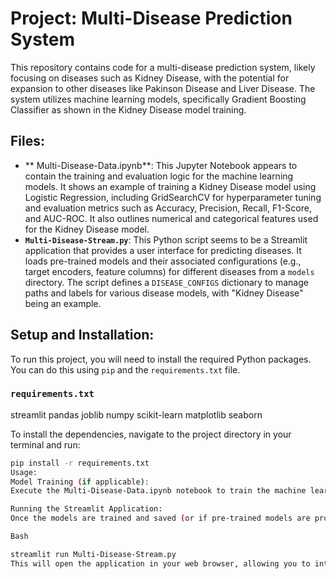 

# Project: Multi-Disease Prediction System

This repository contains code for a multi-disease prediction system, likely focusing on diseases such as Kidney Disease, with the potential for expansion to other diseases like Pakinson Disease and Liver Disease. The system utilizes machine learning models, specifically Gradient Boosting Classifier as shown in the Kidney Disease model training.

## Files:

* ** Multi-Disease-Data.ipynb**: This Jupyter Notebook appears to contain the training and evaluation logic for the machine learning models. It shows an example of training a Kidney Disease model using Logistic Regression, including GridSearchCV for hyperparameter tuning and evaluation metrics such as Accuracy, Precision, Recall, F1-Score, and AUC-ROC. It also outlines numerical and categorical features used for the Kidney Disease model.
* **`Multi-Disease-Stream.py`**: This Python script seems to be a Streamlit application that provides a user interface for predicting diseases. It loads pre-trained models and their associated configurations (e.g., target encoders, feature columns) for different diseases from a `models` directory. The script defines a `DISEASE_CONFIGS` dictionary to manage paths and labels for various disease models, with "Kidney Disease" being an example.

## Setup and Installation:

To run this project, you will need to install the required Python packages. You can do this using `pip` and the `requirements.txt` file.

### `requirements.txt`

streamlit
pandas
joblib
numpy
scikit-learn
matplotlib
seaborn


To install the dependencies, navigate to the project directory in your terminal and run:

```bash
pip install -r requirements.txt
Usage:
Model Training (if applicable):
Execute the Multi-Disease-Data.ipynb notebook to train the machine learning models. Ensure you have the necessary data files for training.

Running the Streamlit Application:
Once the models are trained and saved (or if pre-trained models are provided in the models directory), you can run the Streamlit application using the following command:

Bash

streamlit run Multi-Disease-Stream.py
This will open the application in your web browser, allowing you to interact with the multi-disease prediction system.
